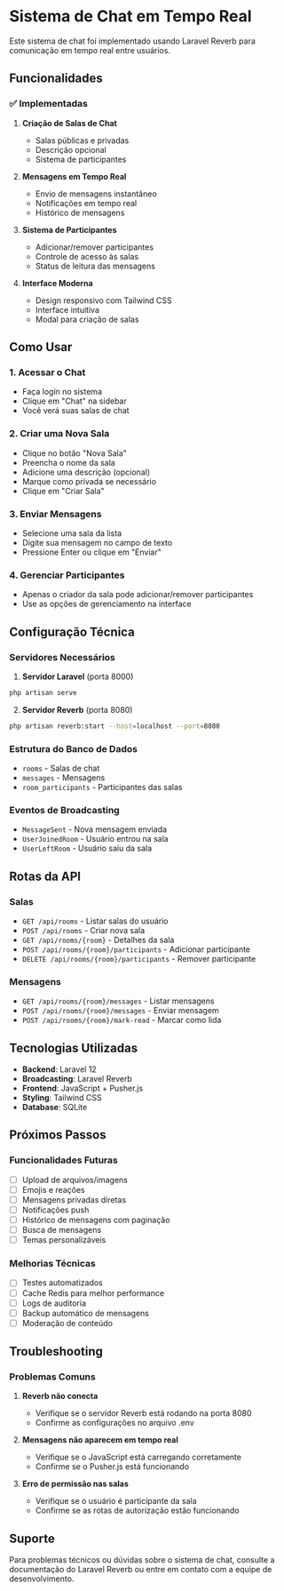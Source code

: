 # Sistema de Chat em Tempo Real

Este sistema de chat foi implementado usando Laravel Reverb para comunicação em tempo real entre usuários.

## Funcionalidades

### ✅ Implementadas

1. **Criação de Salas de Chat**
   - Salas públicas e privadas
   - Descrição opcional
   - Sistema de participantes

2. **Mensagens em Tempo Real**
   - Envio de mensagens instantâneo
   - Notificações em tempo real
   - Histórico de mensagens

3. **Sistema de Participantes**
   - Adicionar/remover participantes
   - Controle de acesso às salas
   - Status de leitura das mensagens

4. **Interface Moderna**
   - Design responsivo com Tailwind CSS
   - Interface intuitiva
   - Modal para criação de salas

## Como Usar

### 1. Acessar o Chat
- Faça login no sistema
- Clique em "Chat" na sidebar
- Você verá suas salas de chat

### 2. Criar uma Nova Sala
- Clique no botão "Nova Sala"
- Preencha o nome da sala
- Adicione uma descrição (opcional)
- Marque como privada se necessário
- Clique em "Criar Sala"

### 3. Enviar Mensagens
- Selecione uma sala da lista
- Digite sua mensagem no campo de texto
- Pressione Enter ou clique em "Enviar"

### 4. Gerenciar Participantes
- Apenas o criador da sala pode adicionar/remover participantes
- Use as opções de gerenciamento na interface

## Configuração Técnica

### Servidores Necessários

1. **Servidor Laravel** (porta 8000)
```bash
php artisan serve
```

2. **Servidor Reverb** (porta 8080)
```bash
php artisan reverb:start --host=localhost --port=8080
```

### Estrutura do Banco de Dados

- `rooms` - Salas de chat
- `messages` - Mensagens
- `room_participants` - Participantes das salas

### Eventos de Broadcasting

- `MessageSent` - Nova mensagem enviada
- `UserJoinedRoom` - Usuário entrou na sala
- `UserLeftRoom` - Usuário saiu da sala

## Rotas da API

### Salas
- `GET /api/rooms` - Listar salas do usuário
- `POST /api/rooms` - Criar nova sala
- `GET /api/rooms/{room}` - Detalhes da sala
- `POST /api/rooms/{room}/participants` - Adicionar participante
- `DELETE /api/rooms/{room}/participants` - Remover participante

### Mensagens
- `GET /api/rooms/{room}/messages` - Listar mensagens
- `POST /api/rooms/{room}/messages` - Enviar mensagem
- `POST /api/rooms/{room}/mark-read` - Marcar como lida

## Tecnologias Utilizadas

- **Backend**: Laravel 12
- **Broadcasting**: Laravel Reverb
- **Frontend**: JavaScript + Pusher.js
- **Styling**: Tailwind CSS
- **Database**: SQLite

## Próximos Passos

### Funcionalidades Futuras
- [ ] Upload de arquivos/imagens
- [ ] Emojis e reações
- [ ] Mensagens privadas diretas
- [ ] Notificações push
- [ ] Histórico de mensagens com paginação
- [ ] Busca de mensagens
- [ ] Temas personalizáveis

### Melhorias Técnicas
- [ ] Testes automatizados
- [ ] Cache Redis para melhor performance
- [ ] Logs de auditoria
- [ ] Backup automático de mensagens
- [ ] Moderação de conteúdo

## Troubleshooting

### Problemas Comuns

1. **Reverb não conecta**
   - Verifique se o servidor Reverb está rodando na porta 8080
   - Confirme as configurações no arquivo .env

2. **Mensagens não aparecem em tempo real**
   - Verifique se o JavaScript está carregando corretamente
   - Confirme se o Pusher.js está funcionando

3. **Erro de permissão nas salas**
   - Verifique se o usuário é participante da sala
   - Confirme se as rotas de autorização estão funcionando

## Suporte

Para problemas técnicos ou dúvidas sobre o sistema de chat, consulte a documentação do Laravel Reverb ou entre em contato com a equipe de desenvolvimento.

